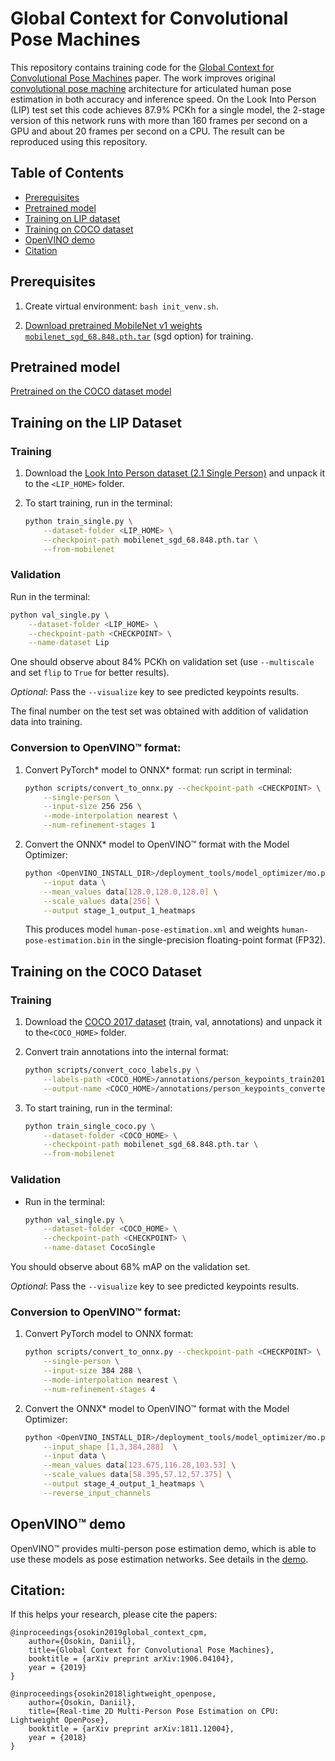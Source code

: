 # Global Context for Convolutional Pose Machines

This repository contains training code for the [Global Context for Convolutional Pose Machines](https://arxiv.org/pdf/1906.04104.pdf) paper. The work improves original [convolutional pose machine](https://arxiv.org/pdf/1602.00134.pdf) architecture for articulated human pose estimation in both accuracy and inference speed. On the Look Into Person (LIP) test set this code achieves 87.9% PCKh for a single model, the 2-stage version of this network runs with more than 160 frames per second on a GPU and about 20 frames per second on a CPU. The result can be reproduced using this repository.

## Table of Contents

* [Prerequisites](#prerequisites)
* [Pretrained model](#pretrained-model)
* [Training on LIP dataset](#training-lip)
* [Training on COCO dataset](#training-coco)
* [OpenVINO demo](#openvino-demo)
* [Citation](#citation)

## Prerequisites

1. Create virtual environment: `bash init_venv.sh`.

2. [Download pretrained MobileNet v1 weights `mobilenet_sgd_68.848.pth.tar`](https://github.com/marvis/pytorch-mobilenet) (sgd option) for training.

## Pretrained model <a name="pretrained-model"/>

[Pretrained on the COCO dataset model](https://download.01.org/opencv/openvino_training_extensions/models/human_pose_estimation/single-human-pose-estimation-0001.pth)

## Training on the LIP Dataset <a name="training-lip"/>

### Training

1. Download the [Look Into Person dataset (2.1 Single Person)](http://sysu-hcp.net/lip/overview.php) and unpack it to the `<LIP_HOME>` folder.

2. To start training, run in the terminal:

    ```bash
    python train_single.py \
        --dataset-folder <LIP_HOME> \
        --checkpoint-path mobilenet_sgd_68.848.pth.tar \
        --from-mobilenet
    ```

### Validation

Run in the terminal:

```bash
python val_single.py \
    --dataset-folder <LIP_HOME> \
    --checkpoint-path <CHECKPOINT> \
    --name-dataset Lip
```

One should observe about 84% PCKh on validation set (use `--multiscale` and set `flip` to `True` for better results).

*Optional*: Pass the `--visualize` key to see predicted keypoints results.

The final number on the test set was obtained with addition of validation data into training.

### Conversion to OpenVINO™ format:

1. Convert PyTorch\* model to ONNX\* format: run script in terminal:

    ```bash
    python scripts/convert_to_onnx.py --checkpoint-path <CHECKPOINT> \
        --single-person \
        --input-size 256 256 \
        --mode-interpolation nearest \
        --num-refinement-stages 1
    ```

2. Convert the ONNX\* model to OpenVINO™ format with the Model Optimizer:

    ```bash
    python <OpenVINO_INSTALL_DIR>/deployment_tools/model_optimizer/mo.py --input_model human-pose-estimation.onnx \
        --input data \
        --mean_values data[128.0,128.0,128.0] \
        --scale_values data[256] \
        --output stage_1_output_1_heatmaps
    ```

    This produces model `human-pose-estimation.xml` and weights `human-pose-estimation.bin` in the single-precision floating-point format (FP32).

## Training on the COCO Dataset <a name="training-coco"/>

### Training

1. Download the [COCO 2017 dataset](http://cocodataset.org/#download) (train, val, annotations) and unpack it to the`<COCO_HOME>` folder.

2. Convert train annotations into the internal format:
    ```bash
    python scripts/convert_coco_labels.py \
        --labels-path <COCO_HOME>/annotations/person_keypoints_train2017.json \
        --output-name <COCO_HOME>/annotations/person_keypoints_converted_all.json
    ```

3. To start training, run in the terminal:
    ```bash
    python train_single_coco.py \
        --dataset-folder <COCO_HOME> \
        --checkpoint-path mobilenet_sgd_68.848.pth.tar \
        --from-mobilenet
    ```

### Validation

* Run in the terminal:
    ```bash
    python val_single.py \
        --dataset-folder <COCO_HOME> \
        --checkpoint-path <CHECKPOINT> \
        --name-dataset CocoSingle
    ```
You should observe about 68% mAP on the validation set.

*Optional*: Pass the `--visualize` key to see predicted keypoints results.


### Conversion to OpenVINO™ format:

1. Convert PyTorch model to ONNX format:

    ```bash
    python scripts/convert_to_onnx.py --checkpoint-path <CHECKPOINT> \
        --single-person \
        --input-size 384 288 \
        --mode-interpolation nearest \
        --num-refinement-stages 4
    ```

2. Convert the ONNX\* model to OpenVINO™ format with the Model Optimizer:

    ```bash
    python <OpenVINO_INSTALL_DIR>/deployment_tools/model_optimizer/mo.py --input_model human-pose-estimation.onnx  \
        --input_shape [1,3,384,288]  \
        --input data \
        --mean_values data[123.675,116.28,103.53] \
        --scale_values data[58.395,57.12,57.375] \
        --output stage_4_output_1_heatmaps \
        --reverse_input_channels
    ```

## OpenVINO™ demo <a name="openvino-demo"/>

OpenVINO™ provides multi-person pose estimation demo, which is able to use these models as pose estimation networks. See details in the [demo](https://github.com/opencv/open_model_zoo/tree/develop/demos/python_demos/single_human_pose_estimation_demo).

## Citation:

If this helps your research, please cite the papers:

```
@inproceedings{osokin2019global_context_cpm,
    author={Osokin, Daniil},
    title={Global Context for Convolutional Pose Machines},
    booktitle = {arXiv preprint arXiv:1906.04104},
    year = {2019}
}

@inproceedings{osokin2018lightweight_openpose,
    author={Osokin, Daniil},
    title={Real-time 2D Multi-Person Pose Estimation on CPU: Lightweight OpenPose},
    booktitle = {arXiv preprint arXiv:1811.12004},
    year = {2018}
}
```
